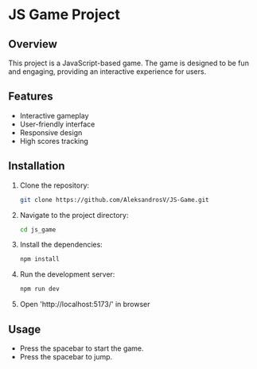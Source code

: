 # JS Game Project

## Overview
This project is a JavaScript-based game. The game is designed to be fun and engaging, providing an interactive experience for users.

## Features
- Interactive gameplay
- User-friendly interface
- Responsive design
- High scores tracking

## Installation
1. Clone the repository:
    ```sh
    git clone https://github.com/AleksandrosV/JS-Game.git
    ```
2. Navigate to the project directory:
    ```sh
    cd js_game
    ```
3. Install the dependencies:
    ```sh
    npm install
    ```
4. Run the development server:
    ```sh
    npm run dev
    ```
5. Open 'http://localhost:5173/' in browser

## Usage
- Press the spacebar to start the game.
- Press the spacebar to jump.